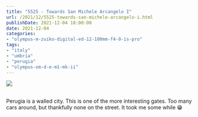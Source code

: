 ```yaml
---
title: "5525 - Towards San Michele Arcangelo I"
url: /2021/12/5525-towards-san-michele-arcangelo-i.html
publishDate: 2021-12-04 18:00:00
date: 2021-12-04
categories:
- "olympus-m-zuiko-digital-ed-12-100mm-f4-0-is-pro"
tags:
- "italy"
- "umbria"
- "perugia"
- "olympus-om-d-e-m1-mk-ii"
---
```

<div class="container">
<div class="center"><a target="_blank" href="https://d25zfm9zpd7gm5.cloudfront.net/1200x1200/2019/20190902_115148_lr.jpg"><img class="webfeedsFeaturedVisual" src="https://d25zfm9zpd7gm5.cloudfront.net/0600x0600/2019/20190902_115148_lr.jpg" /></a></div>
</div>
<br />

Perugia is a walled city. This is one of the more
interesting gates. Too many cars around, but thankfully none
on the street. It took me some while :grin:
